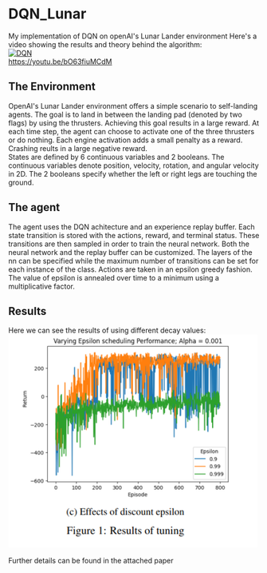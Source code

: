 # DQN_Lunar  

My implementation of DQN on openAI's Lunar Lander environment
Here's a video showing the results and theory behind the algorithm:   
[![DQN](https://img.youtube.com/vi/bO63fiuMCdM/maxresdefault.jpg)](https://youtu.be/bO63fiuMCdM "Lunar Lander")  
https://youtu.be/bO63fiuMCdM

## The Environment
OpenAI's Lunar Lander environment offers a simple scenario to self-landing agents. The goal is to land in between the landing pad (denoted by two flags) by using the thrusters. Achieving this goal results in a large reward. At each time step, the agent can choose to activate one of the three thrusters or do nothing. Each engine activation adds a small penalty as a reward. Crashing reults in a large negative reward.   
States are defined by 6 continuous variables and 2 booleans. The continuous variables denote position, velocity, rotation, and angular velocity in 2D. The 2 booleans specify whether the left or right legs are touching the ground. 

## The agent
The agent uses the DQN achitecture and an experience replay buffer. Each state transition is stored with the actions, reward, and terminal status. These transitions are then sampled in order to train the neural network. Both the neural network and the replay buffer can be customized. The layers of the nn can be specified while the maximum number of transitions can be set for each instance of the class. Actions are taken in an epsilon greedy fashion. The value of epsilon is annealed over time to a minimum using a multiplicative factor.

## Results  
Here we can see the results of using different decay values: 
<img src="DQN Results.png" width = "500">  




Further details can be found in the attached paper
